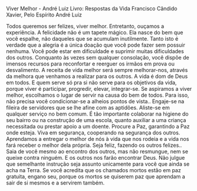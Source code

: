 Viver Melhor - André Luiz
Livro: Respostas da Vida
Francisco Cândido Xavier, Pelo Espírito André Luiz

Todos queremos ser felizes, viver melhor.
Entretanto, ouçamos a experiência.
A felicidade não é um tapete mágico. Ela nasce do bem que você espalhe, não daqueles que se acumulam inutilmente.
Tanto isto é verdade que a alegria é a única doação que você pode fazer sem possuir nenhuma.
Você pode estar em dificuldade e suprimir muitas dificuldades dos outros.
Conquanto às vezes sem qualquer consolação, você dispõe de imensos recursos para reconfortar e reerguer os irmãos em
prova ou desvalimento.
A receita de vida melhor será sempre melhorar-nos, através da melhora que venhamos a realizar para os outros.
A vida é dom de Deus em todos.
E quem serve só pra si não serve para os objetivos da vida, porque viver é participar, progredir, elevar, integrar-se.
Se aspiramos a viver melhor, escolhamos o lugar de servir na causa do bem de todos.
Para isso, não precisa você condicionar-se a alheios pontos de vista..
Engaje-se na fileira de servidores que se lhe afine com as aptidões.
Aliste-se em qualquer serviço no bem comum.
É tão importante colaborar na higiene do seu bairro ou na construção de uma escola, quanto auxiliar a uma criança necessitada ou prestar apoio a um doente.
Procure a Paz, garantindo a Paz onde esteja.
Viva em segurança, cooperando na segurança dos outros.
Aprendamos a entregar o melhor de nós à vida que nos rodeia e a vida nos fará receber o melhor dela própria.
Seja feliz, fazendo os outros felizes..
Saia de você mesmo ao encontro dos outros, mas não resmungue, nem se queixe contra ninguém. E os outros nos farão
encontrar Deus.
Não julgue que semelhante instrução seja assunto unicamente para você que ainda se acha na Terra. Se você acredita que os chamados mortos estão em paz gratuita, engano seu, porque os mortos se quiserem paz que aprendam a sair de si mesmos e a servirem também.
